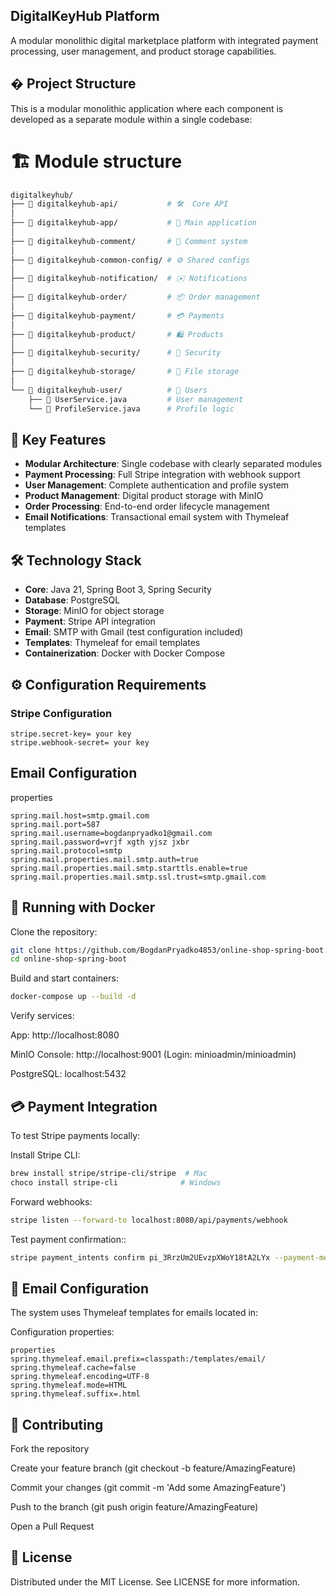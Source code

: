 ## DigitalKeyHub Platform

A modular monolithic digital marketplace platform with integrated payment processing, user management, and product storage capabilities.

## � Project Structure

This is a modular monolithic application where each component is developed as a separate module within a single codebase:

# 🏗️ Module structure

```bash
digitalkeyhub/
├── 📁 digitalkeyhub-api/           # 🛠️  Core API 
│
├── 📁 digitalkeyhub-app/           # 🚀 Main application
│
├── 📁 digitalkeyhub-comment/       # 💬 Comment system
│
├── 📁 digitalkeyhub-common-config/ # ⚙️ Shared configs
│
├── 📁 digitalkeyhub-notification/  # ✉️ Notifications
│
├── 📁 digitalkeyhub-order/         # 📦 Order management
│
├── 📁 digitalkeyhub-payment/       # 💳 Payments
│
├── 📁 digitalkeyhub-product/       # 🛍️ Products
│
├── 📁 digitalkeyhub-security/      # 🔐 Security
│
├── 📁 digitalkeyhub-storage/       # 📂 File storage
│ 
└── 📁 digitalkeyhub-user/          # 👥 Users
    ├── 📄 UserService.java         # User management
    └── 📄 ProfileService.java      # Profile logic

```


## 🚀 Key Features

- **Modular Architecture**: Single codebase with clearly separated modules
- **Payment Processing**: Full Stripe integration with webhook support
- **User Management**: Complete authentication and profile system
- **Product Management**: Digital product storage with MinIO
- **Order Processing**: End-to-end order lifecycle management
- **Email Notifications**: Transactional email system with Thymeleaf templates

## 🛠 Technology Stack

- **Core**: Java 21, Spring Boot 3, Spring Security
- **Database**: PostgreSQL
- **Storage**: MinIO for object storage
- **Payment**: Stripe API integration
- **Email**: SMTP with Gmail (test configuration included)
- **Templates**: Thymeleaf for email templates
- **Containerization**: Docker with Docker Compose

## ⚙️ Configuration Requirements

### Stripe Configuration
```properties
stripe.secret-key= your key
stripe.webhook-secret= your key
```

## Email Configuration
properties
```
spring.mail.host=smtp.gmail.com
spring.mail.port=587
spring.mail.username=bogdanpryadko1@gmail.com
spring.mail.password=vrjf xgth yjsz jxbr
spring.mail.protocol=smtp
spring.mail.properties.mail.smtp.auth=true
spring.mail.properties.mail.smtp.starttls.enable=true
spring.mail.properties.mail.smtp.ssl.trust=smtp.gmail.com
```


## 🐳 Running with Docker
Clone the repository:

```bash
git clone https://github.com/BogdanPryadko4853/online-shop-spring-boot.git
cd online-shop-spring-boot
```
Build and start containers:

```bash
docker-compose up --build -d
```

Verify services:

App: http://localhost:8080

MinIO Console: http://localhost:9001 (Login: minioadmin/minioadmin)

PostgreSQL: localhost:5432


## 💳 Payment Integration
To test Stripe payments locally:

Install Stripe CLI:

```bash
brew install stripe/stripe-cli/stripe  # Mac
choco install stripe-cli              # Windows
```
Forward webhooks:

``` bash
stripe listen --forward-to localhost:8080/api/payments/webhook
```
Test payment confirmation::
```bash
stripe payment_intents confirm pi_3RrzUm2UEvzpXWoY18tA2LYx --payment-method=pm_card_visa --off-session=true
```


## 📧 Email Configuration
The system uses Thymeleaf templates for emails located in:

Configuration properties:
```
properties
spring.thymeleaf.email.prefix=classpath:/templates/email/
spring.thymeleaf.cache=false
spring.thymeleaf.encoding=UTF-8
spring.thymeleaf.mode=HTML
spring.thymeleaf.suffix=.html
```

## 🤝 Contributing
Fork the repository

Create your feature branch (git checkout -b feature/AmazingFeature)

Commit your changes (git commit -m 'Add some AmazingFeature')

Push to the branch (git push origin feature/AmazingFeature)

Open a Pull Request

## 📜 License
Distributed under the MIT License. See LICENSE for more information.
